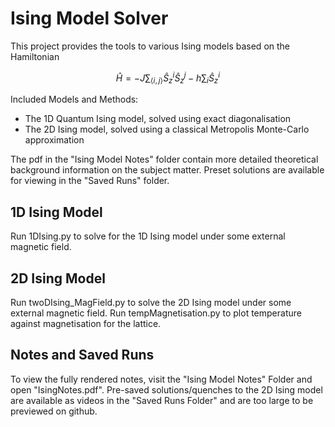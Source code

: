 # Ising Model Solver
This project provides the tools to various Ising models based on the Hamiltonian

$$\hat{H}=-J\sum_{\langle i,j\rangle} \hat{S}_z^i\hat{S}_z^j-h\sum_i\hat{S}_z^i$$

Included Models and Methods:
- The 1D Quantum Ising model, solved using exact diagonalisation
- The 2D Ising model, solved using a classical Metropolis Monte-Carlo approximation

The pdf in the "Ising Model Notes" folder contain more detailed theoretical background information on the subject matter. Preset solutions are available for viewing in the "Saved Runs" folder. 

## 1D Ising Model 
Run 1DIsing.py to solve for the 1D Ising model under some external magnetic field. 

## 2D Ising Model 
Run twoDIsing_MagField.py to solve the 2D Ising model under some external magnetic field. Run tempMagnetisation.py to plot temperature against magnetisation for the lattice. 

## Notes and Saved Runs
To view the fully rendered notes, visit the "Ising Model Notes" Folder and open "IsingNotes.pdf". Pre-saved solutions/quenches to the 2D Ising model are available as videos in the "Saved Runs Folder" and are too large
to be previewed on github. 
